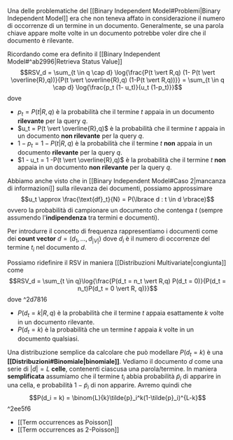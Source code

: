 Una delle problematiche del [[Binary Independent Model#Problemi|Binary Independent Model]] era che non teneva affato in considerazione il numero di occorrenze di un termine in un documento.
Generalmente, se una parola chiave appare molte volte in un documento potrebbe voler dire che il documento è rilevante.

Ricordando come era definito il [[Binary Independent Model#^ab2996|Retrieva Status Value]]
$$RSV_d = \sum_{t \in q \cap d} \log{\frac{P(t \vert R,q) (1- P(t \vert \overline{R},q))}{P(t \vert \overline{R},q) (1-P(t \vert R,q))}} = \sum_{t \in q \cap d} \log{\frac{p_t (1- u_t)}{u_t (1-p_t)}}$$ dove
- $p_t = P(t \vert R,q)$ è la probabilità che il termine $t$ appaia in un documento **rilevante** per la query $q$.
- $u_t = P(t \vert \overline{R},q)$ è la probabilità che il termine $t$ appaia in un documento **non rilevante** per la query $q$.
- $1 - p_t = 1 - P(t \vert R,q)$ è la probabilità che il termine $t$ **non** appaia in un documento **rilevante** per la query $q$.
- $1 - u_t = 1 -P(t \vert \overline{R},q)$ è la probabilità che il termine $t$ **non** appaia in un documento **non rilevante** per la query $q$.

Abbiamo anche visto che in [[Binary Independent Model#Caso 2|mancanza di informazioni]] sulla rilevanza dei documenti, possiamo approssimare $$u_t \approx \frac{\text{df}_t}{N} = P(\lbrace d : t \in d \rbrace)$$ ovvero la probabilità di campionare un documento che contenga $t$ (sempre assumendo l'**indipendenza** tra termini e documenti).

Per introdurre il concetto di frequenza rappresentiamo i documenti come dei **count vector** $d = (d_1, ..., d_{\vert V \vert})$ dove $d_i$ è il numero di occorrenze del termine $t_i$ nel documento $d$.

Possiamo ridefinire il RSV in maniera [[Distribuzioni Multivariate|congiunta]] come
$$RSV_d = \sum_{t \in q}\log{\frac{P(d_t = n_t \vert R,q) P(d_t = 0)}{P(d_t = n_t)P(d_t = 0 \vert R, q)}}$$
dove ^2d7816
- $P(d_t = k \vert R,q)$ è la probabilità che il termine $t$ appaia esattamente $k$ volte in un documento rilevante.
- $P(d_t = k)$ è la probabilità che un termine $t$ appaia $k$ volte in un documento qualsiasi.

Una distribuzione semplice da calcolare che può modellare $P(d_t = k)$ è una **[[Distribuzioni#Binomiale|binomiale]]**.
Vediamo il documento $d$ come una serie di $\vert d \vert = L$ **celle**, contenenti ciascusa una parola/termine.
In maniera **semplificata** assumiamo che il termine $t_i$ abbia probabilità $\tilde{p}_i$ di apparire in una cella, e probabilità $1 - \tilde{p}_i$ di non apparire.
Avremo quindi che $$P(d_i = k) = \binom{L}{k}\tilde{p}_i^k(1-\tilde{p}_i)^{L-k}$$ ^2ee5f6

- [[Term occurrences as Poisson]]
- [[Term occurrences as 2-Poisson]]